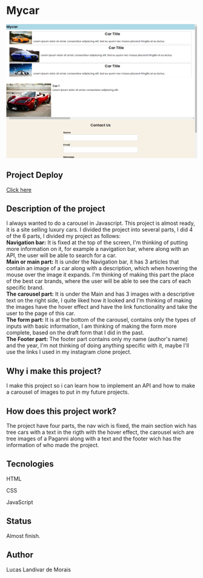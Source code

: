 <h1>Mycar</h1>
  <img src="img/Captura de Tela (19).png">

<h2>Project Deploy</h2>
 <a href="https://carousel-mzg376pky-lucaslandivar.vercel.app" target="_blank">Click here</a>
  
<h2>Description of the project</h2>
<p>I always wanted to do a carousel in Javascript. This project is almost ready, it is a site selling luxury cars. I divided the project into several parts, I did 4 of the 6 parts, I divided my project as follows: <br>
<b>Navigation bar:</b> It is fixed at the top of the screen, I'm thinking of putting more information on it, for example a navigation bar, where along with an API, the user will be able to search for a car. <br>
<b>Main or main part:</b> It is under the Navigation bar, it has 3 articles that contain an image of a car along with a description, which when hovering the mouse over the image it expands. I'm thinking of making this part the place of the best car brands, where the user will be able to see the cars of each specific brand. <br>
<b>The carousel part:</b> It is under the Main and has 3 images with a descriptive text on the right side, I quite liked how it looked and I'm thinking of making the images have the hover effect and have the link functionality and take the user to the page of this car. <br>
<b>The form part:</b> It is at the bottom of the carousel, contains only the types of inputs with basic information, I am thinking of making the form more complete, based on the draft form that I did in the past. <br>
<b>The Footer part:</b> The footer part contains only my name (author's name) and the year, I'm not thinking of doing anything specific with it, maybe I'll use the links I used in my instagram clone project.

</p> 

<h2>Why i make this project?</h2>
<p>I make this project so i can learn how to implement an API and how to make a carousel of images to put in my future projects.</p>

<h2>How does this project work?</h2>
<P>The project have four parts, the nav wich is fixed, the main section wich has tree cars with a text in the rigth with the hover effect, the carousel wich are tree images of a Paganni along with a text and the footer wich has the information of who made the project.</p>

<h2>Tecnologies</h2>
<p>HTML</p>
<p>CSS</p>
<p>JavaScript</p>

<h2>Status</h2>
<p>Almost finish.</p>

<h2>Author</h2>
<p>Lucas Landivar de Morais</p>

